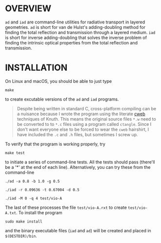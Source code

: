 OVERVIEW
========

`ad` and `iad` are command-line utilities for radiative transport in layered geometries.  `ad` is short for van de Hulst's adding-doubling method for finding the total reflection and transmission through a layered medium.  `iad` is short for inverse adding-doubling that solves the inverse problem of finding the intrinsic optical properties from the total reflection and transmission.

INSTALLATION
============

On Linux and macOS, you should be able to just type

    make

to create excutable versions of the `ad` and `iad` programs.  

> Despite being written in standard C, cross-platform compiling can be a nuisance because I wrote the program using the literate [cweb](http://literateprogramming.com/cweb_download.html) techniques of Knuth.  This means the original source files `*.w` need to be converted to to `*.c` files using a program called `ctangle`. Since I don't want everyone else to be forced to wear the `cweb` hairshirt, I have included the `.c` and `.h` files, but sometimes I screw up.

To verify that the program is working properly, try

    make test

to initiate a series of command-line tests.  All the tests should pass (there'll
be a '*' at the end of each line).  Alternatively, you can try these from the
command-line

    ./ad -a 0.8 -b 1.0 -g 0.5

    ./iad -r 0.09636 -t 0.67004 -d 0.5

    ./iad -M 0 -q 4 test/vio-A

The last of these processes the file `test/vio-A.rxt` to create `test/vio-A.txt`.  To install the program

    sudo make install

and the binary executable files (`iad` and `ad`) will be created and placed in 
`$(DESTDIR)/bin`.
